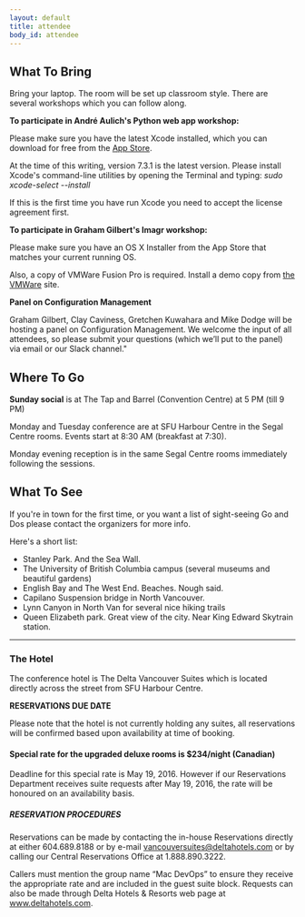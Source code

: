 ```yaml
---
layout: default
title: attendee
body_id: attendee
---
```


## What To Bring

Bring your laptop. The room will be set up classroom style. There are several workshops which you can follow along.

<strong>To participate in André Aulich's Python web app workshop:</strong>

Please make sure you have the latest Xcode installed, which you can download for free from the <a href="https://itunes.apple.com/us/app/xcode/id497799835?mt=12">App Store</a>. 

At the time of this writing, version 7.3.1 is the latest version. Please install Xcode's command-line utilities by opening the Terminal and typing: <i>sudo xcode-select --install</i>

If this is the first time you have run Xcode you need to accept the license agreement first.

<strong>To participate in Graham Gilbert's Imagr workshop:</strong>

Please make sure you have an OS X Installer from the App Store that matches your current running OS.

Also, a copy of VMWare Fusion Pro is required. Install a demo copy from <a href="http://www.vmware.com/ca/en/products/fusion/fusion-evaluation.html"> the VMWare</a> site.

<strong> Panel on Configuration Management </strong>
<p>
Graham Gilbert, Clay Caviness, Gretchen Kuwahara and Mike Dodge will be hosting a panel on Configuration Management. We welcome the input of all attendees, so please submit your questions (which we’ll put to the panel) via email or our Slack channel."
</p>

## Where To Go

<strong>Sunday social</strong> is at The Tap and Barrel (Convention Centre) at 5 PM (till 9 PM)

Monday and Tuesday conference are at SFU Harbour Centre in the Segal Centre rooms. Events start at 8:30 AM (breakfast at 7:30).

Monday evening reception is in the same Segal Centre rooms immediately following the sessions.

## What To See

If you're in town for the first time, or you want a list of sight-seeing Go and Dos please contact the organizers for more info.

Here's a short list:
<p>
<ul>
<li> Stanley Park. And the Sea Wall.
<li> The University of British Columbia campus (several museums and beautiful gardens)
<li> English Bay and The West End. Beaches. Nough said.
<li> Capilano Suspension bridge in North Vancouver.
<li> Lynn Canyon in North Van for several nice hiking trails
<li> Queen Elizabeth park. Great view of the city. Near King Edward Skytrain station.
</ul>
</p>
<hr>

<h3> The Hotel </h3>
<p>
The conference hotel is The Delta Vancouver Suites which is located directly across the street from SFU Harbour Centre.
</p>
<b> RESERVATIONS DUE DATE</b>

<p>Please note that the hotel is not currently holding any suites, all reservations will be confirmed based upon availability at time of booking.</p>

<h4>Special rate for the upgraded deluxe rooms is $234/night (Canadian)</h4>
<p>
Deadline for this special rate is May 19, 2016. However if our Reservations Department receives suite requests after May 19, 2016, the rate will be honoured on an availability basis.</p>

<h5> RESERVATION PROCEDURES</h5>

<p>Reservations can be made by contacting the in-house Reservations directly at either 604.689.8188 or by e-mail <a href="mailto:vancouversuites@deltahotels.com">vancouversuites@deltahotels.com</a> or by calling our Central Reservations Office at 1.888.890.3222. 

Callers must mention the group name “Mac DevOps” to ensure they receive the appropriate rate and are included in the guest suite block. Requests can also be made through Delta Hotels & Resorts web page at <a href="www.deltahotels.com">www.deltahotels.com</a>. </P>